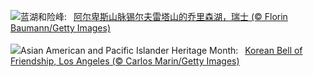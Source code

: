 ![](https://www.bing.com/th?id=OHR.KlostersSerneus_ZH-CN9821473046_UHD.jpg&w=1000)蓝湖和险峰:&nbsp;&ensp;[阿尔卑斯山脉锡尔夫雷塔山的乔里森湖，瑞士 (© Florin Baumann/Getty Images)](https://www.bing.com/th?id=OHR.KlostersSerneus_ZH-CN9821473046_UHD.jpg)
<br><br/>
![](https://www.bing.com/th?id=OHR.KoreanBell_EN-US9211069806_UHD.jpg&w=1000)Asian American and Pacific Islander Heritage Month:&nbsp;&ensp;[Korean Bell of Friendship, Los Angeles (© Carlos Marin/Getty Images)](https://www.bing.com/th?id=OHR.KoreanBell_EN-US9211069806_UHD.jpg)
<br><br/>
